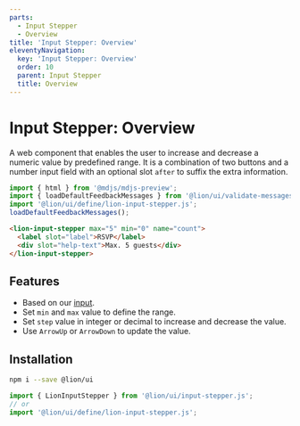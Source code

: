 ```yaml
---
parts:
  - Input Stepper
  - Overview
title: 'Input Stepper: Overview'
eleventyNavigation:
  key: 'Input Stepper: Overview'
  order: 10
  parent: Input Stepper
  title: Overview
---
```

# Input Stepper: Overview

A web component that enables the user to increase and decrease a numeric value by predefined range. It is a combination of two buttons and a number input field with an optional slot `after` to suffix the extra information.

```js script
import { html } from '@mdjs/mdjs-preview';
import { loadDefaultFeedbackMessages } from '@lion/ui/validate-messages.js';
import '@lion/ui/define/lion-input-stepper.js';
loadDefaultFeedbackMessages();
```

```html preview-story
<lion-input-stepper max="5" min="0" name="count">
  <label slot="label">RSVP</label>
  <div slot="help-text">Max. 5 guests</div>
</lion-input-stepper>
```

## Features

- Based on our [input](../input/overview.md).
- Set `min` and `max` value to define the range.
- Set `step` value in integer or decimal to increase and decrease the value.
- Use `ArrowUp` or `ArrowDown` to update the value.

## Installation

```bash
npm i --save @lion/ui
```

```js
import { LionInputStepper } from '@lion/ui/input-stepper.js';
// or
import '@lion/ui/define/lion-input-stepper.js';
```
